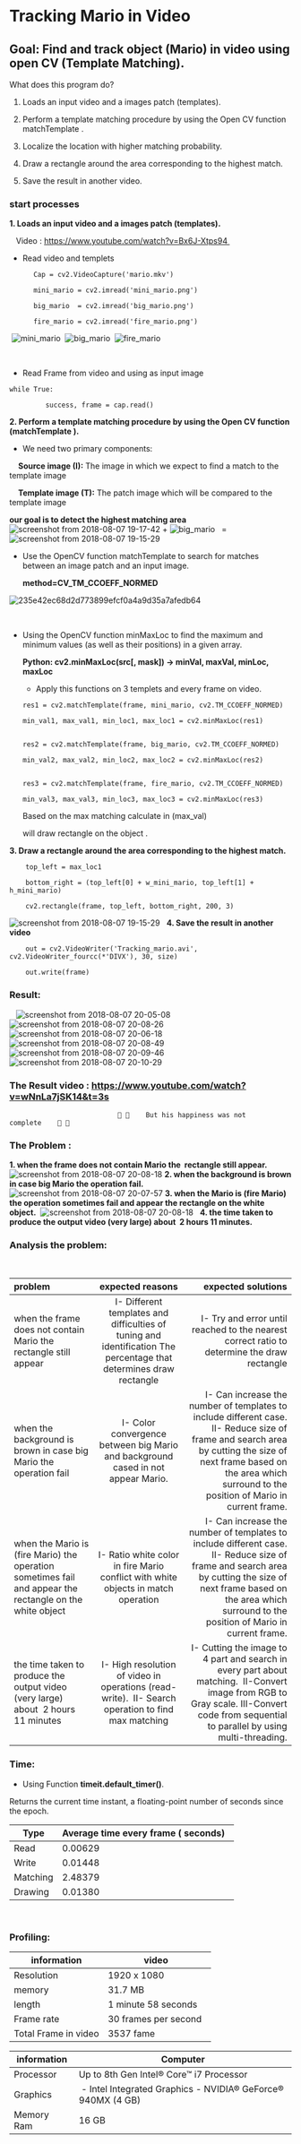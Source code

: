 ﻿                             
# Tracking Mario in Video
                                               
 
## Goal: Find and track object (Mario) in video using open CV (Template Matching). 

What does this program do? 

   1. Loads an input video and a images patch (templates). 

   2. Perform a template matching procedure by using the Open CV function matchTemplate . 

   3. Localize the location with higher matching probability.

   4. Draw a rectangle around the area corresponding to the highest match.

   5. Save the result in another video. 

### start processes ###

**1. Loads an input video and a images patch (templates).**
        
   Video : https://www.youtube.com/watch?v=Bx6J-Xtps94 
          
   - Read video and templets  
   ```
      Cap = cv2.VideoCapture('mario.mkv')    
     
      mini_mario = cv2.imread('mini_mario.png')
     
      big_mario  = cv2.imread('big_mario.png') 
     
      fire_mario = cv2.imread('fire_mario.png') 
   ```

 ![mini_mario](https://user-images.githubusercontent.com/35124840/44330020-41a8c880-a466-11e8-818b-ee0368da13e1.png)
 ![big_mario](https://user-images.githubusercontent.com/35124840/44327056-deb33380-a45d-11e8-9f11-42d47ffb5803.png) 
 ![fire_mario](https://user-images.githubusercontent.com/35124840/44330023-44a3b900-a466-11e8-8832-a3d266415bb7.png)
 
 
 
   - Read Frame from video and using as input image 
   ```
   while True: 
   
         success, frame = cap.read() 
   ```        
**2. Perform a template matching procedure by using the Open CV function (matchTemplate ).** 

   - We need two primary components: 

        **Source image (I):** The image in which we expect to find a match to the template image 
      
        **Template image (T):** The patch image which will be compared to the template image 
      
   **our goal is to detect the highest matching area** 
 
 
 ![screenshot from 2018-08-07 19-17-42](https://user-images.githubusercontent.com/35124840/44330230-c1cf2e00-a466-11e8-9c6e-d9f5f5d9e10b.png) + ![big_mario](https://user-images.githubusercontent.com/35124840/44327056-deb33380-a45d-11e8-9f11-42d47ffb5803.png)   =    
 ![screenshot from 2018-08-07 19-15-29](https://user-images.githubusercontent.com/35124840/44330232-c4318800-a466-11e8-9209-2876e90b06ff.png)
  
  
  
* Use the OpenCV function matchTemplate to search for matches between an image patch and an input image.  
       
  **method=CV_TM_CCOEFF_NORMED**
             
![235e42ec68d2d773899efcf0a4a9d35a7afedb64](https://user-images.githubusercontent.com/35124840/44330477-66517000-a467-11e8-8d1f-461c745d5f8a.png)
 
 
 
   - Using the OpenCV function minMaxLoc to find the maximum and minimum values (as well as their positions) in a given array. 
         
     **Python: cv2.minMaxLoc(src[, mask]) → minVal, maxVal, minLoc, maxLoc** 
         

     - Apply this functions on 3 templets and every frame on video. 

     ```
     res1 = cv2.matchTemplate(frame, mini_mario, cv2.TM_CCOEFF_NORMED)

     min_val1, max_val1, min_loc1, max_loc1 = cv2.minMaxLoc(res1) 

                     
     res2 = cv2.matchTemplate(frame, big_mario, cv2.TM_CCOEFF_NORMED) 

     min_val2, max_val2, min_loc2, max_loc2 = cv2.minMaxLoc(res2) 

                     
     res3 = cv2.matchTemplate(frame, fire_mario, cv2.TM_CCOEFF_NORMED) 

     min_val3, max_val3, min_loc3, max_loc3 = cv2.minMaxLoc(res3) 
     ```

     Based on the max matching calculate in (max_val) 

     will draw rectangle on the object . 

**3. Draw a rectangle around the area corresponding to the highest match.**
```
    top_left = max_loc1 

    bottom_right = (top_left[0] + w_mini_mario, top_left[1] + h_mini_mario) 

    cv2.rectangle(frame, top_left, bottom_right, 200, 3) 
```

![screenshot from 2018-08-07 19-15-29](https://user-images.githubusercontent.com/35124840/44330232-c4318800-a466-11e8-9209-2876e90b06ff.png)
 
**4. Save the result in another video** 
```
    out = cv2.VideoWriter('Tracking_mario.avi', cv2.VideoWriter_fourcc(*'DIVX'), 30, size) 

    out.write(frame) 
```


### Result: 

 
 ![screenshot from 2018-08-07 20-05-08](https://user-images.githubusercontent.com/35124840/44329626-32754b00-a465-11e8-9a27-570137799e39.png)
![screenshot from 2018-08-07 20-08-26](https://user-images.githubusercontent.com/35124840/44329631-3739ff00-a465-11e8-9512-850168f50b56.png)
![screenshot from 2018-08-07 20-06-18](https://user-images.githubusercontent.com/35124840/44329640-3ef9a380-a465-11e8-86ea-9a911e80117f.png)
![screenshot from 2018-08-07 20-08-49](https://user-images.githubusercontent.com/35124840/44329672-4f118300-a465-11e8-966f-618958c5a815.png)
![screenshot from 2018-08-07 20-09-46](https://user-images.githubusercontent.com/35124840/44329697-5e90cc00-a465-11e8-992b-3f8c4c30471b.png)
![screenshot from 2018-08-07 20-10-29](https://user-images.githubusercontent.com/35124840/44329704-6486ad00-a465-11e8-8a2a-120e548ea5ec.png)


### The Result video : https://www.youtube.com/watch?v=wNnLa7jSK14&t=3s


                               🙁 🙁    But his happiness was not complete    🙁 🙁  
       
### The Problem :  

**1. when the frame does not contain Mario the  rectangle still appear.**
 ![screenshot from 2018-08-07 20-08-18](https://user-images.githubusercontent.com/35124840/44329391-9c412500-a464-11e8-8e86-9798d413a4b8.png)
**2. when the background is brown in case big Mario the operation fail.**
 ![screenshot from 2018-08-07 20-07-57](https://user-images.githubusercontent.com/35124840/44329368-92b7bd00-a464-11e8-81ed-29effad7e60f.png)
**3. when the Mario is (fire Mario) the operation sometimes fail and appear the rectangle on the white object.** 
 ![screenshot from 2018-08-07 20-08-18](https://user-images.githubusercontent.com/35124840/44329391-9c412500-a464-11e8-8e86-9798d413a4b8.png)
 
**4. the time taken to produce the output video (very large) about  2 hours 11 minutes.** 
 

### Analysis the problem: 
     
     
| **problem**      | **expected reasons**  | **expected solutions** |
| :---         |       :---:       |               ---: |
| when the frame does not contain Mario the  rectangle still appear| I- Different templates and difficulties of tuning and identification The percentage that determines draw rectangle| I- Try and error until reached to the nearest correct ratio to determine the draw rectangle|
| when the background is brown in case big Mario the operation fail| I- Color convergence between big Mario and background cased in not appear Mario.| I- Can increase the number of templates to include different case. II- Reduce size of frame and search area by cutting the size of next frame based on the area which surround to the position of Mario in current frame.|
| when the Mario is (fire Mario) the operation sometimes fail and appear the rectangle on the white object|I- Ratio white color in fire Mario conflict with white objects in match operation|I- Can increase the number of templates to include different case. II- Reduce size of frame and search area by cutting the size of next frame based on the area which surround to the position of Mario in current frame.|
| the time taken to produce the output video (very large) about  2 hours 11 minutes|I- High resolution of video in operations (read- write).  II- Search operation to find max matching|I- Cutting the image to 4 part and search in every part about matching.  II-Convert image from RGB to Gray scale. III-Convert code from sequential to parallel by using multi-threading.|


### Time:   

- Using Function **timeit.default_timer()**. 

 Returns the current time instant, a floating-point number of seconds since the epoch. 

|  **Type** | **Average time every frame ( seconds)**   |
| --- | --- |
| Read | 0.00629 |
| Write | 0.01448 | 
| Matching|2.48379  |
| Drawing|0.01380 |

 
### Profiling:        


|  **information** | **video**  |
| --- | --- |
| Resolution | 1920 x 1080  |
| memory | 31.7 MB |
| length| 1 minute 58 seconds  |
| Frame rate | 30 frames per second  |
| Total Frame in video| 3537 fame  |



|  **information** | **Computer** |
| --- | --- |
| Processor | Up to 8th Gen Intel® Core™ i7 Processor  |
| Graphics |  - Intel Integrated Graphics - NVIDIA® GeForce® 940MX (4 GB) |
| Memory Ram | 16 GB |

  
 
 
 
 



